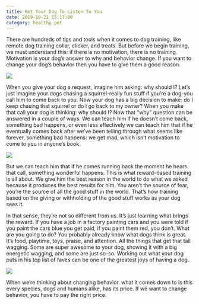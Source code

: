 ```yaml
---
title: Get Your Dog To Listen To You
date: 2019-10-21 15:17:00
category: healthy pet
---
```


There are hundreds of tips and tools when it comes to dog training, like remote dog training collar, clicker, and treats. But before we begin training, we must understand this: if there is no motivation, there is no training. Motivation is your dog’s answer to why and behavior change. If you want to change your dog’s behavior then you have to give them a good reason.

![](/img/23.jpeg)

When you give your dog a request, imagine him asking: why should I? Let’s just imagine your dogs chasing a squirrel-really fun stuff if you’re a dog-you call him to come back to you. Now your dog has a big decision to make: do I keep chasing that squirrel or do I go back to my owner? When you make that call your dog is thinking: why should I?
Now that “why” question can be answered in a couple of ways. We can teach him if he doesn’t come back, something bad happens, or even less effectively we can teach him that if he eventually comes back after we’ve been telling through what seems like forever, something bad happens: we get mad, which isn’t motivation to come to you in anyone’s book.

![](/img/28.jpg)

But we can teach him that if he comes running back the moment he hears that call, something wonderful happens. This is what reward-based training is all about. We give him the best reason in the world to do what we asked because it produces the best results for him. You aren’t the source of fear, you’re the source of all the good stuff in the world. That’s how training based on the giving or withholding of the good stuff works as your dog sees it.

In that sense, they’re not so different from us. It’s just learning what brings the reward. If you have a job in a factory painting cars and you were told if you paint the cars blue you get paid, if you paint them red, you don’t. What are you going to do? You probably already know what dogs think is great. It’s food, playtime, toys, praise, and attention. All the things that get that tail wagging. Some are super awesome to your dog, showing it with a big energetic wagging, and some are just so-so. Working out what your dog puts in his top list of faves can be one of the greatest joys of having a dog.

![](/img/25.jpeg)

When we’re thinking about changing behavior. what it comes down to is this every species, dogs and humans alike, has its price. If we want to change behavior, you have to pay the right price.
